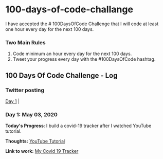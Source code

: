 # 100-days-of-code-challange
I have accepted the # 100DaysOfCode Challenge that I will code at least one hour every day for the next 100 days.

### Two Main Rules
1.  Code minimum an hour every day for the next 100 days.
2.  Tweet your progress every day with the #100DaysOfCode hashtag.

## 100 Days Of Code Challenge - Log

### Twitter posting
[Day 1](https://twitter.com/FabioVanderlei/status/1256947127512633345) |

 
### Day 1: May 03, 2020
**Today's Progress**: I build a covid-19 tracker after I watched YouTube tutorial.

**Thoughts:** [YouTube Tutorial](https://www.youtube.com/watch?v=khJlrj3Y6Ls&t=3818s)

**Link to work:** [My Covid 19 Tracker](https://github.com/fabiovanderleisouza/covid19-tracker)